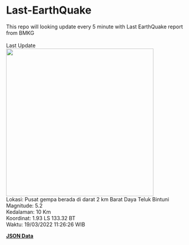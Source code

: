 # Last-EarthQuake
This repo will looking update every 5 minute with Last EarthQuake report from BMKG
<br>
<br>
Last Update
<br>
<img src="https://ews.bmkg.go.id/TEWS/data/20220319112626.mmi.jpg" width="400"/>
<br>
Lokasi: Pusat gempa berada di darat 2 km Barat Daya Teluk Bintuni <br>
Magnitude: 5.2 <br>
Kedalaman: 10 Km <br>
Koordinat: 1.93 LS 133.32 BT <br>
Waktu: 19/03/2022 11:26:26 WIB <br>

<a href="./data/data.json">**JSON Data**</a>
